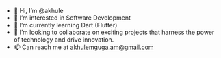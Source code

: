 - 👋 Hi, I’m @akhule
- 👀 I’m interested in Software Development
- 🌱 I’m currently learning Dart (Flutter)
- 💞️ I’m looking to collaborate on exciting projects that harness the power of technology and drive innovation.
- 📫 Can reach me at akhulemguga.am@gmail.com

<!---
akhule/akhule is a ✨ special ✨ repository because its `README.md` (this file) appears on your GitHub profile.
You can click the Preview link to take a look at your changes.
--->
